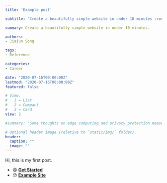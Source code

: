 ```yaml
---
title: 'Example post'

subtitle: 'Create a beautifully simple website in under 10 minutes :rocket:'

summary: Create a beautifully simple website in under 10 minutes.

authors:
- Jiajun Song

tags:
- Reference

categories:
- Career

date: "2020-07-16T00:00:00Z"
lastmod: "2020-07-16T00:00:00Z"
featured: false

# View.
#   1 = List
#   2 = Compact
#   3 = Card
view: 2

#summary: "Some thoughts on edge computing and privacy protection measures, artificial intelligence and data science as a project. "

# Optional header image (relative to `static/img/` folder).
header:
  caption: ""
  image: ""
---
```


Hi, this is my first post.

- :smile: [**Get Started**](https://sourcethemes.com/academic/docs/)
- :hushed: [**Example Site**](https://github.com/gcushen/hugo-academic/tree/master/exampleSite)